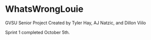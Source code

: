 # WhatsWrongLouie
GVSU Senior Project Created by Tyler Hay, AJ Natzic, and Dillon Viilo

Sprint 1 completed October 5th.
